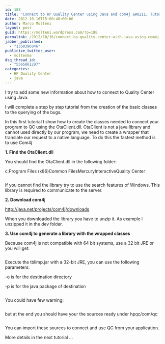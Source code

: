 ```yaml
---
id: 188
title: 'Connect to HP Quality Center using Java and com4j &#8211; Tutorial (part 1)'
date: 2012-10-16T15:00:46+00:00
author: Marco Molteni
layout: post
guid: https://molteni.wordpress.com/?p=188
permalink: /2012/10/16/connect-hp-quality-center-with-java-using-com4j-tutorial/
jabber_published:
  - "1350396046"
publicize_twitter_user:
  - moltenma
dsq_thread_id:
  - "5565861297"
categories:
  - HP Quality Center
  - java
---
```

I try to add some new information about how to connect to Quality Center using Java.

I will complete a step by step tutorial from the creation of the basic classes to the querying of the bugs.

In this first tutorial I show how to create the classes needed to connect your program to QC using the OtaClient.dll. OtaClient is not a java library and cannot used directly by our program, we need to create a wrapper that translate our request to a native language. To do this the fastest method is to use Com4j

**1. Find the OtaClient.dll**

You should find the OtaClient.dll in the following folder:

c:Program Files (x86)Common FilesMercuryInteractiveQuality Center

[<img class="alignnone size-full wp-image-190" title="qc_Ota_dll" alt="" src="https://molteni.files.wordpress.com/2012/10/qc_ota_dll1.png?resize=577%2C111" data-recalc-dims="1" />](https://molteni.files.wordpress.com/2012/10/qc_ota_dll1.png?resize=577%2C111)

If you cannot find the library try to use the search features of Windows. This library is required to communicate to the server.

**2. Download com4j**

<http://java.net/projects/com4j/downloads>

When you downloaded the library you have to unzip it. As example I unzipped it in the dev folder.

**3. Use com4j to generate a library with the wrapped classes**

Because com4j is not compatible with 64 bit systems, use a 32 bit JRE or you will get:

[<img class="alignnone size-full wp-image-185" title="qc_error" alt="" src="https://molteni.files.wordpress.com/2012/10/qc_error.png?resize=595%2C257" data-recalc-dims="1" />](https://molteni.files.wordpress.com/2012/10/qc_error.png?resize=595%2C257)

Execute the tblimp.jar with a 32-bit JRE, you can use the following parameters:

-o is for the destination directory

-p is for the java package of destination

[<img class="alignnone size-full wp-image-184" title="exe" alt="" src="https://molteni.files.wordpress.com/2012/10/exe.png?resize=595%2C45" data-recalc-dims="1" />](https://molteni.files.wordpress.com/2012/10/exe.png?resize=595%2C45)

You could have few warning:

[<img class="alignnone size-full wp-image-187" title="qc_result" alt="" src="https://molteni.files.wordpress.com/2012/10/qc_result.png?resize=343%2C357" data-recalc-dims="1" />](https://molteni.files.wordpress.com/2012/10/qc_result.png?resize=343%2C357)

but at the end you should have your the sources ready under hpqc/com/qc:

[<img class="alignnone size-full wp-image-186" title="qc_java" alt="" src="https://molteni.files.wordpress.com/2012/10/qc_java.png?resize=324%2C638" data-recalc-dims="1" />](https://molteni.files.wordpress.com/2012/10/qc_java.png?resize=324%2C638)

You can import these sources to connect and use QC from your application.

More details in the next tutorial …
